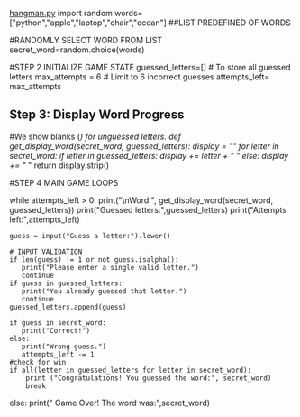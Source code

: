 [hangman.py](https://github.com/user-attachments/files/22176073/hangman.py)
import random 
words=["python","apple","laptop","chair","ocean"] ##LIST PREDEFINED OF WORDS 

#RANDOMLY SELECT WORD FROM LIST 
secret_word=random.choice(words)

#STEP 2 INITIALIZE GAME STATE 
guessed_letters=[] # To store all guessed letters
max_attempts = 6   # Limit to 6 incorrect guesses
attempts_left= max_attempts

## Step 3: Display Word Progress
#We show blanks (_) for unguessed letters.
def get_display_word(secret_word, guessed_letters):
  display = ""
  for letter in secret_word:
      if letter in guessed_letters:
        display += letter + " "
      else:
          display += "_ " 
  return display.strip() 

#STEP 4 MAIN GAME LOOPS 

while attempts_left > 0:
    print("\nWord:", get_display_word(secret_word, guessed_letters))
    print("Guessed letters:",guessed_letters)
    print("Attempts left:",attempts_left)

    guess = input("Guess a letter:").lower()

    # INPUT VALIDATION 
    if len(guess) != 1 or not guess.isalpha():
       print("Please enter a single valid letter.")
       continue
    if guess in guessed_letters:
       print("You already guessed that letter.")
       continue
    guessed_letters.append(guess)

    if guess in secret_word:
       print("Correct!")
    else:
       print("Wrong guess.")
       attempts_left -= 1 
    #check for win 
    if all(letter in guessed_letters for letter in secret_word):
        print ("Congratulations! You guessed the word:", secret_word)
        break 
else:
    print(" Game Over! The word was:",secret_word)
    






